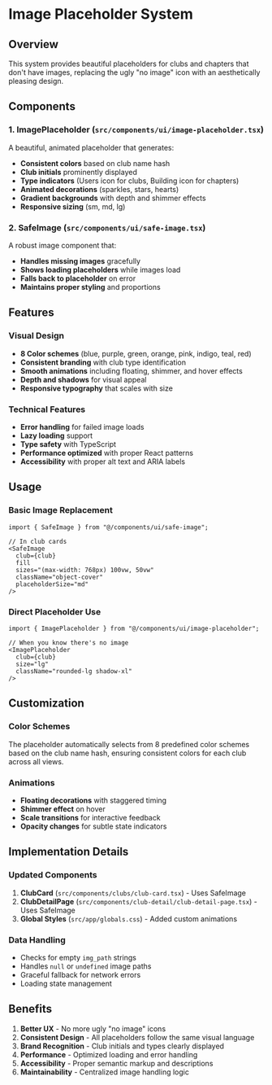 # Image Placeholder System

## Overview
This system provides beautiful placeholders for clubs and chapters that don't have images, replacing the ugly "no image" icon with an aesthetically pleasing design.

## Components

### 1. ImagePlaceholder (`src/components/ui/image-placeholder.tsx`)
A beautiful, animated placeholder that generates:
- **Consistent colors** based on club name hash
- **Club initials** prominently displayed  
- **Type indicators** (Users icon for clubs, Building icon for chapters)
- **Animated decorations** (sparkles, stars, hearts)
- **Gradient backgrounds** with depth and shimmer effects
- **Responsive sizing** (sm, md, lg)

### 2. SafeImage (`src/components/ui/safe-image.tsx`)
A robust image component that:
- **Handles missing images** gracefully
- **Shows loading placeholders** while images load
- **Falls back to placeholder** on error
- **Maintains proper styling** and proportions

## Features

### Visual Design
- **8 Color schemes** (blue, purple, green, orange, pink, indigo, teal, red)
- **Consistent branding** with club type identification
- **Smooth animations** including floating, shimmer, and hover effects
- **Depth and shadows** for visual appeal
- **Responsive typography** that scales with size

### Technical Features  
- **Error handling** for failed image loads
- **Lazy loading** support
- **Type safety** with TypeScript
- **Performance optimized** with proper React patterns
- **Accessibility** with proper alt text and ARIA labels

## Usage

### Basic Image Replacement
```tsx
import { SafeImage } from "@/components/ui/safe-image";

// In club cards
<SafeImage 
  club={club}
  fill
  sizes="(max-width: 768px) 100vw, 50vw"
  className="object-cover"
  placeholderSize="md"
/>
```

### Direct Placeholder Use
```tsx
import { ImagePlaceholder } from "@/components/ui/image-placeholder";

// When you know there's no image
<ImagePlaceholder 
  club={club} 
  size="lg" 
  className="rounded-lg shadow-xl" 
/>
```

## Customization

### Color Schemes
The placeholder automatically selects from 8 predefined color schemes based on the club name hash, ensuring consistent colors for each club across all views.

### Animations
- **Floating decorations** with staggered timing
- **Shimmer effect** on hover
- **Scale transitions** for interactive feedback  
- **Opacity changes** for subtle state indicators

## Implementation Details

### Updated Components
1. **ClubCard** (`src/components/clubs/club-card.tsx`) - Uses SafeImage
2. **ClubDetailPage** (`src/components/club-detail/club-detail-page.tsx`) - Uses SafeImage
3. **Global Styles** (`src/app/globals.css`) - Added custom animations

### Data Handling
- Checks for empty `img_path` strings
- Handles `null` or `undefined` image paths
- Graceful fallback for network errors
- Loading state management

## Benefits

1. **Better UX** - No more ugly "no image" icons
2. **Consistent Design** - All placeholders follow the same visual language  
3. **Brand Recognition** - Club initials and types clearly displayed
4. **Performance** - Optimized loading and error handling
5. **Accessibility** - Proper semantic markup and descriptions
6. **Maintainability** - Centralized image handling logic